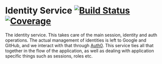 # Identity Service [![Build Status](https://travis-ci.org/truesparrow/identity.svg?branch=master)](https://travis-ci.org/truesparrow/identity) [![Coverage](https://codecov.io/gh/truesparrow/identity/branch/master/graph/badge.svg)](https://codecov.io/gh/truesparrow/identity)

The identity service. This takes care of the main session, identity and auth operations. The actual management of identities is left to Google and GitHub, and we interact with that through [Auth0](https://auth0.com). This service ties all that together in the flow of the application, as well as dealing with application specific things such as sessions, roles etc.
